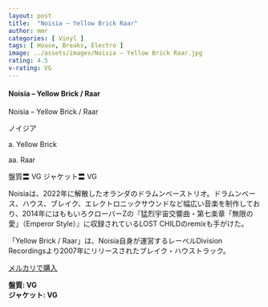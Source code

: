 ```yaml
---
layout: post
title:  "Noisia – Yellow Brick Raar"
author: mmr
categories: [ Vinyl ]
tags: [ House, Breaks, Electro ]
image: ../assets/images/Noisia – Yellow Brick Raar.jpg
rating: 4.5
v-rating: VG
---
```


#### Noisia – Yellow Brick / Raar

Noisia – Yellow Brick / Raar

ノイジア

a. Yellow Brick

aa. Raar


盤質〓 VG
ジャケット〓 VG

Noisiaは、2022年に解散したオランダのドラムンベーストリオ。ドラムンベース、ハウス、ブレイク、エレクトロニックサウンドなど幅広い音楽を制作しており、2014年にはももいろクローバーZの『猛烈宇宙交響曲・第七楽章「無限の愛」（Emperor Style）』に収録されているLOST CHILDのremixも手がけた。

「Yellow Brick / Raar」は、Noisia自身が運営するレーベルDivision Recordingsより2007年にリリースされたブレイク・ハウストラック。

[メルカリで購入](https://jp.mercari.com/item/m91335600538?afid=6142608987)

<div class="mt-4 mb-4 d-flex align-items-center">
<strong class="mr-1">盤質: VG</strong>
</div>
<div class="mt-4 mb-4 d-flex align-items-center">
<strong class="mr-1">ジャケット: VG</strong>
</div>
